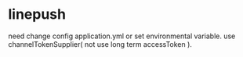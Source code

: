 # linepush
need change config application.yml or set environmental variable.
use channelTokenSupplier( not use long term accessToken ).

